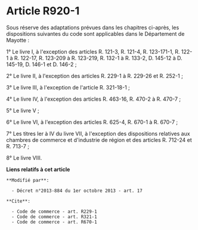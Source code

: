 # Article R920-1

Sous réserve des adaptations prévues dans les chapitres ci-après, les dispositions suivantes du code sont applicables dans le
Département de Mayotte : 

1° Le livre I, à l'exception des articles R. 121-3, R. 121-4, R. 123-171-1, R. 122-1 à R. 122-17, R. 123-209 à R. 123-219, R.
132-1 à R. 133-2, D. 145-12 à D. 145-19, D. 146-1 et D. 146-2 ; 

2° Le livre II, à l'exception des articles R. 229-1 à R. 229-26 et R. 252-1 ; 

3° Le livre III, à l'exception            de l'article R. 321-18-1 ; 

4° Le livre IV, à l'exception des articles R. 463-16, R. 470-2 à R. 470-7 ; 

5° Le livre V ; 

6° Le livre VI, à l'exception des articles R. 625-4, R. 670-1 à R. 670-7 ; 

7° Les titres Ier à IV du livre VII, à l'exception des dispositions relatives aux chambres de commerce et d'industrie de
région et des articles R. 712-24 et R. 713-7 ; 

8° Le livre VIII.

**Liens relatifs à cet article**

	**Modifié par**:

	  - Décret n°2013-884 du 1er octobre 2013 - art. 17

	**Cite**:

	  - Code de commerce - art. R229-1
	  - Code de commerce - art. R321-1
	  - Code de commerce - art. R670-1
